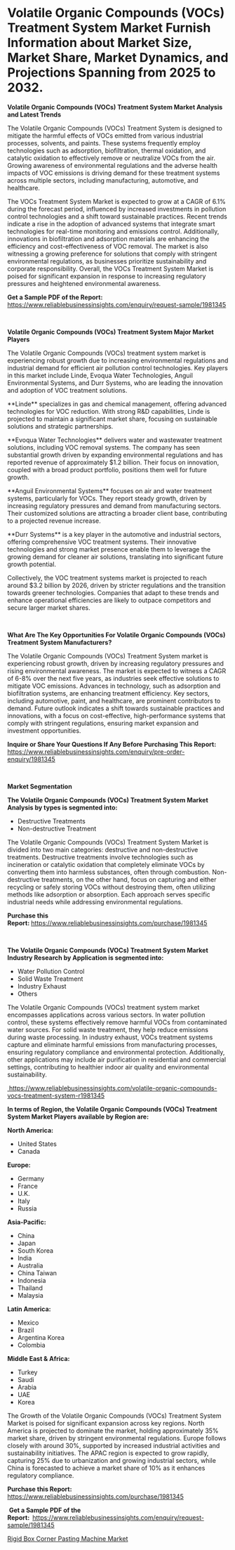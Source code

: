 <p><h1>Volatile Organic Compounds (VOCs) Treatment System Market Furnish Information about Market Size, Market Share, Market Dynamics, and Projections Spanning from 2025 to 2032.</h1></p><p><strong>Volatile Organic Compounds (VOCs) Treatment System Market Analysis and Latest Trends</strong></p>
<p><p>The Volatile Organic Compounds (VOCs) Treatment System is designed to mitigate the harmful effects of VOCs emitted from various industrial processes, solvents, and paints. These systems frequently employ technologies such as adsorption, biofiltration, thermal oxidation, and catalytic oxidation to effectively remove or neutralize VOCs from the air. Growing awareness of environmental regulations and the adverse health impacts of VOC emissions is driving demand for these treatment systems across multiple sectors, including manufacturing, automotive, and healthcare.</p><p>The VOCs Treatment System Market is expected to grow at a CAGR of 6.1% during the forecast period, influenced by increased investments in pollution control technologies and a shift toward sustainable practices. Recent trends indicate a rise in the adoption of advanced systems that integrate smart technologies for real-time monitoring and emissions control. Additionally, innovations in biofiltration and adsorption materials are enhancing the efficiency and cost-effectiveness of VOC removal. The market is also witnessing a growing preference for solutions that comply with stringent environmental regulations, as businesses prioritize sustainability and corporate responsibility. Overall, the VOCs Treatment System Market is poised for significant expansion in response to increasing regulatory pressures and heightened environmental awareness.</p></p>
<p><strong>Get a Sample PDF of the Report:&nbsp;</strong> <a href="https://www.reliablebusinessinsights.com/enquiry/request-sample/1981345?utm_campaign=2289&utm_medium=2&utm_source=Github&utm_content=ia&utm_term=02032025&utm_id=volatile-organic-compounds-vocs-treatment-system">https://www.reliablebusinessinsights.com/enquiry/request-sample/1981345</a></p>
<p>&nbsp;</p>
<p><strong>Volatile Organic Compounds (VOCs) Treatment System Major Market Players</strong></p>
<p><p>The Volatile Organic Compounds (VOCs) treatment system market is experiencing robust growth due to increasing environmental regulations and industrial demand for efficient air pollution control technologies. Key players in this market include Linde, Evoqua Water Technologies, Anguil Environmental Systems, and Durr Systems, who are leading the innovation and adoption of VOC treatment solutions.</p><p>**Linde** specializes in gas and chemical management, offering advanced technologies for VOC reduction. With strong R&D capabilities, Linde is projected to maintain a significant market share, focusing on sustainable solutions and strategic partnerships.</p><p>**Evoqua Water Technologies** delivers water and wastewater treatment solutions, including VOC removal systems. The company has seen substantial growth driven by expanding environmental regulations and has reported revenue of approximately $1.2 billion. Their focus on innovation, coupled with a broad product portfolio, positions them well for future growth.</p><p>**Anguil Environmental Systems** focuses on air and water treatment systems, particularly for VOCs. They report steady growth, driven by increasing regulatory pressures and demand from manufacturing sectors. Their customized solutions are attracting a broader client base, contributing to a projected revenue increase.</p><p>**Durr Systems** is a key player in the automotive and industrial sectors, offering comprehensive VOC treatment systems. Their innovative technologies and strong market presence enable them to leverage the growing demand for cleaner air solutions, translating into significant future growth potential.</p><p>Collectively, the VOC treatment systems market is projected to reach around $3.2 billion by 2026, driven by stricter regulations and the transition towards greener technologies. Companies that adapt to these trends and enhance operational efficiencies are likely to outpace competitors and secure larger market shares.</p></p>
<p>&nbsp;</p>
<p><strong>What Are The Key Opportunities For Volatile Organic Compounds (VOCs) Treatment System Manufacturers?</strong></p>
<p><p>The Volatile Organic Compounds (VOCs) Treatment System market is experiencing robust growth, driven by increasing regulatory pressures and rising environmental awareness. The market is expected to witness a CAGR of 6-8% over the next five years, as industries seek effective solutions to mitigate VOC emissions. Advances in technology, such as adsorption and biofiltration systems, are enhancing treatment efficiency. Key sectors, including automotive, paint, and healthcare, are prominent contributors to demand. Future outlook indicates a shift towards sustainable practices and innovations, with a focus on cost-effective, high-performance systems that comply with stringent regulations, ensuring market expansion and investment opportunities.</p></p>
<p><strong>Inquire or Share Your Questions If Any Before Purchasing This Report:</strong> <a href="https://www.reliablebusinessinsights.com/enquiry/pre-order-enquiry/1981345?utm_campaign=2289&utm_medium=2&utm_source=Github&utm_content=ia&utm_term=02032025&utm_id=volatile-organic-compounds-vocs-treatment-system">https://www.reliablebusinessinsights.com/enquiry/pre-order-enquiry/1981345</a></p>
<p>&nbsp;</p>
<p><strong>Market Segmentation</strong></p>
<p><strong>The Volatile Organic Compounds (VOCs) Treatment System Market Analysis by types is segmented into:</strong></p>
<p><ul><li>Destructive Treatments</li><li>Non-destructive Treatment</li></ul></p>
<p><p>The Volatile Organic Compounds (VOCs) Treatment System Market is divided into two main categories: destructive and non-destructive treatments. Destructive treatments involve technologies such as incineration or catalytic oxidation that completely eliminate VOCs by converting them into harmless substances, often through combustion. Non-destructive treatments, on the other hand, focus on capturing and either recycling or safely storing VOCs without destroying them, often utilizing methods like adsorption or absorption. Each approach serves specific industrial needs while addressing environmental regulations.</p></p>
<p><strong>Purchase this Report:&nbsp;</strong><a href="https://www.reliablebusinessinsights.com/purchase/1981345?utm_campaign=2289&utm_medium=2&utm_source=Github&utm_content=ia&utm_term=02032025&utm_id=volatile-organic-compounds-vocs-treatment-system">https://www.reliablebusinessinsights.com/purchase/1981345</a></p>
<p>&nbsp;</p>
<p><strong>The Volatile Organic Compounds (VOCs) Treatment System Market Industry Research by Application is segmented into:</strong></p>
<p><ul><li>Water Pollution Control</li><li>Solid Waste Treatment</li><li>Industry Exhaust</li><li>Others</li></ul></p>
<p><p>The Volatile Organic Compounds (VOCs) treatment system market encompasses applications across various sectors. In water pollution control, these systems effectively remove harmful VOCs from contaminated water sources. For solid waste treatment, they help reduce emissions during waste processing. In industry exhaust, VOCs treatment systems capture and eliminate harmful emissions from manufacturing processes, ensuring regulatory compliance and environmental protection. Additionally, other applications may include air purification in residential and commercial settings, contributing to healthier indoor air quality and environmental sustainability.</p></p>
<p><a href="https://www.reliablebusinessinsights.com/volatile-organic-compounds-vocs-treatment-system-r1981345?utm_campaign=2289&utm_medium=2&utm_source=Github&utm_content=ia&utm_term=02032025&utm_id=volatile-organic-compounds-vocs-treatment-system">&nbsp;https://www.reliablebusinessinsights.com/volatile-organic-compounds-vocs-treatment-system-r1981345</a></p>
<p><strong>In terms of Region, the Volatile Organic Compounds (VOCs) Treatment System Market Players available by Region are:</strong></p>
<p>
    <p> <strong> North America: </strong>
        <ul>
            <li>United States</li>
            <li>Canada</li>
        </ul>
        </p> 
    <p> <strong> Europe: </strong>
        <ul>
            <li>Germany</li>
            <li>France</li>
            <li>U.K.</li>
            <li>Italy</li>
            <li>Russia</li>
        </ul>
        </p> 
    <p> <strong> Asia-Pacific: </strong>
        <ul>
            <li>China</li>
            <li>Japan</li>
            <li>South Korea</li>
            <li>India</li>
            <li>Australia</li>
            <li>China Taiwan</li>
            <li>Indonesia</li>
            <li>Thailand</li>
            <li>Malaysia</li>
        </ul>
        </p> 
    <p> <strong> Latin America: </strong>
        <ul>
            <li>Mexico</li>
            <li>Brazil</li>
            <li>Argentina Korea</li>
            <li>Colombia</li>
        </ul>
        </p> 
    <p> <strong> Middle East & Africa: </strong>
        <ul>
            <li>Turkey</li>
            <li>Saudi</li>
            <li>Arabia</li>
            <li>UAE</li>
            <li>Korea</li>
        </ul>
    </p>
    </p>
<p><p>The Growth of the Volatile Organic Compounds (VOCs) Treatment System Market is poised for significant expansion across key regions. North America is projected to dominate the market, holding approximately 35% market share, driven by stringent environmental regulations. Europe follows closely with around 30%, supported by increased industrial activities and sustainability initiatives. The APAC region is expected to grow rapidly, capturing 25% due to urbanization and growing industrial sectors, while China is forecasted to achieve a market share of 10% as it enhances regulatory compliance.</p></p>
<p><strong>Purchase this Report: </strong><a href="https://www.reliablebusinessinsights.com/purchase/1981345?utm_campaign=2289&utm_medium=2&utm_source=Github&utm_content=ia&utm_term=02032025&utm_id=volatile-organic-compounds-vocs-treatment-system">https://www.reliablebusinessinsights.com/purchase/1981345</a></p>
<p>&nbsp;<strong>Get a Sample PDF of the Report:&nbsp;&nbsp;</strong><a href="https://www.reliablebusinessinsights.com/enquiry/request-sample/1981345?utm_campaign=2289&utm_medium=2&utm_source=Github&utm_content=ia&utm_term=02032025&utm_id=volatile-organic-compounds-vocs-treatment-system">https://www.reliablebusinessinsights.com/enquiry/request-sample/1981345</a></p>
<p><strong></strong></p>
<p><p><a href="https://github.com/norbeludie83/Market-Research-Report-List-1/blob/main/rigid-box-corner-pasting-machine-market.md?utm_campaign=2289&utm_medium=2&utm_source=Github&utm_content=ia&utm_term=02032025&utm_id=volatile-organic-compounds-vocs-treatment-system">Rigid Box Corner Pasting Machine Market</a></p></p>